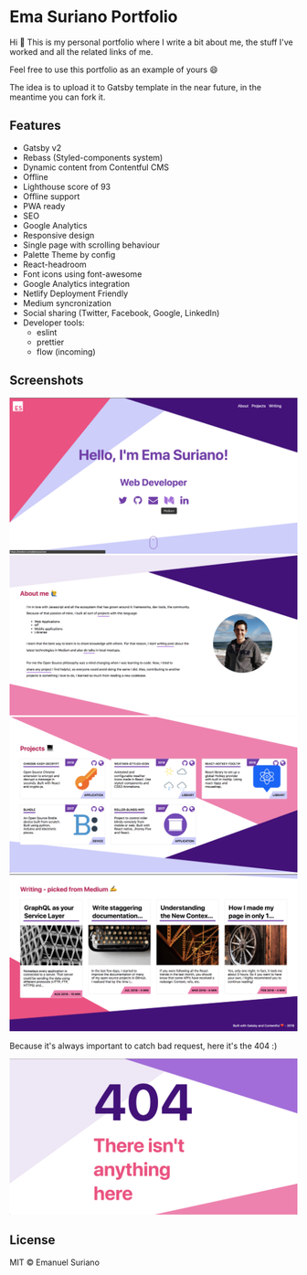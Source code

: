 # Ema Suriano Portfolio

Hi 👋 This is my personal portfolio where I write a bit about me, the stuff I've worked and all the related links of me.

Feel free to use this portfolio as an example of yours 😄

The idea is to upload it to Gatsby template in the near future, in the meantime you can fork it.

## Features

- Gatsby v2
- Rebass (Styled-components system)
- Dynamic content from Contentful CMS
- Offline
- Lighthouse score of 93
- Offline support
- PWA ready
- SEO
- Google Analytics
- Responsive design
- Single page with scrolling behaviour
- Palette Theme by config
- React-headroom
- Font icons using font-awesome
- Google Analytics integration
- Netlify Deployment Friendly
- Medium syncronization
- Social sharing (Twitter, Facebook, Google, LinkedIn)
- Developer tools:
  - eslint
  - prettier
  - flow (incoming)

## Screenshots

![Landing](./screens/Landing.png)
![About](./screens/About.png)
![Projects](./screens/Projects.png)
![Writing](./screens/Writing.png)

Because it's always important to catch bad request, here it's the 404 :)

![404](./screens/404.png)

## License

MIT © Emanuel Suriano
